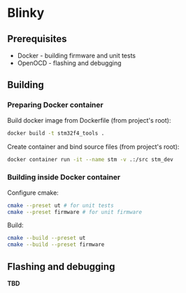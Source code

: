 # Blinky

## Prerequisites 

 - Docker - building firmware and unit tests
 - OpenOCD  - flashing and debugging

## Building 

### Preparing Docker container

Build docker image from Dockerfile (from project's root):

```bash
docker build -t stm32f4_tools .
```

Create container and bind source files (from project's root):

```bash
docker container run -it --name stm -v .:/src stm_dev
```

### Building inside Docker container

Configure cmake:

```bash
cmake --preset ut # for unit tests
cmake --preset firmware # for unit firmware
```

Build:

```bash
cmake --build --preset ut
cmake --build --preset firmware
```

## Flashing and debugging

__TBD__
